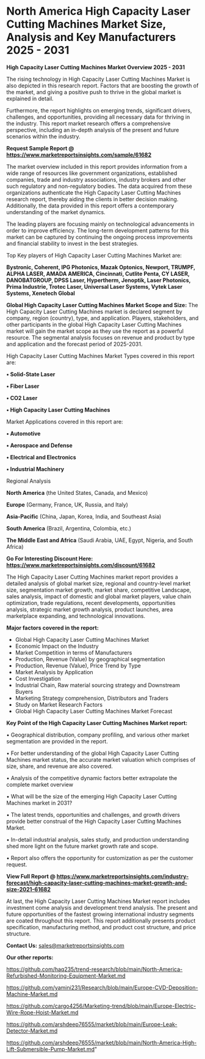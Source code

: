 # North America High Capacity Laser Cutting Machines Market Size, Analysis and Key Manufacturers 2025 - 2031

<Strong> High Capacity Laser Cutting Machines Market Overview 2025 - 2031</strong>

The rising technology in High Capacity Laser Cutting Machines Market is also depicted in this research report. Factors that are boosting the growth of the market, and giving a positive push to thrive in the global market is explained in detail.

Furthermore, the report highlights on emerging trends, significant drivers, challenges, and opportunities, providing all necessary data for thriving in the industry. This report market research offers a comprehensive perspective, including an in-depth analysis of the present and future scenarios within the industry.

<strong>Request Sample Report @ <a href=https://www.marketreportsinsights.com/sample/61682>https://www.marketreportsinsights.com/sample/61682</a></strong>

The market overview included in this report provides information from a wide range of resources like government organizations, established companies, trade and industry associations, industry brokers and other such regulatory and non-regulatory bodies. The data acquired from these organizations authenticate the High Capacity Laser Cutting Machines research report, thereby aiding the clients in better decision making. Additionally, the data provided in this report offers a contemporary understanding of the market dynamics.

The leading players are focusing mainly on technological advancements in order to improve efficiency. The long-term development patterns for this market can be captured by continuing the ongoing process improvements and financial stability to invest in the best strategies.

Top Key players of High Capacity Laser Cutting Machines Market are:

<strong>Bystronic, Coherent, IPG Photonics, Mazak Optonics, Newport, TRUMPF, ALPHA LASER, AMADA AMERICA, Cincinnati, Cutlite Penta, CY LASER, DANOBATGROUP, DPSS Laser, Hypertherm, Jenoptik, Laser Photonics, Prima Industrie, Trotec Laser, Universal Laser Systems, Vytek Laser Systems, Xenetech Global</strong>

<strong><b>Global High Capacity Laser Cutting Machines Market Scope and Size:</b></strong>
The High Capacity Laser Cutting Machines market is declared segment by company, region (country), type, and application. Players, stakeholders, and other participants in the global High Capacity Laser Cutting Machines market will gain the market scope as they use the report as a powerful resource. The segmental analysis focuses on revenue and product by type and application and the forecast period of 2025-2031.

High Capacity Laser Cutting Machines Market Types covered in this report are:

<strong>• Solid-State Laser

• Fiber Laser

• CO2 Laser

• High Capacity Laser Cutting Machines</strong>

Market Applications covered in this report are:

<strong>• Automotive

• Aerospace and Defense

• Electrical and Electronics

• Industrial Machinery</strong> 

Regional Analysis

<strong>North America</strong> (the United States, Canada, and Mexico)

<strong>Europe</strong> (Germany, France, UK, Russia, and Italy)

<strong>Asia-Pacific</strong> (China, Japan, Korea, India, and Southeast Asia)

<strong>South America</strong> (Brazil, Argentina, Colombia, etc.)

<strong>The Middle East and Africa</strong> (Saudi Arabia, UAE, Egypt, Nigeria, and South Africa)

<strong>Go For Interesting Discount Here: <a href=https://www.marketreportsinsights.com/discount/61682>https://www.marketreportsinsights.com/discount/61682</a></strong>

The High Capacity Laser Cutting Machines market report provides a detailed analysis of global market size, regional and country-level market size, segmentation market growth, market share, competitive Landscape, sales analysis, impact of domestic and global market players, value chain optimization, trade regulations, recent developments, opportunities analysis, strategic market growth analysis, product launches, area marketplace expanding, and technological innovations.

<strong><b>Major factors covered in the report:</b></strong>
<ul>
  <li>Global High Capacity Laser Cutting Machines Market </li>
  <li>Economic Impact on the Industry</li>
  <li>Market Competition in terms of Manufacturers</li>
  <li>Production, Revenue (Value) by geographical segmentation</li>
  <li>Production, Revenue (Value), Price Trend by Type</li>
  <li>Market Analysis by Application</li>
  <li>Cost Investigation</li>
  <li>Industrial Chain, Raw material sourcing strategy and Downstream Buyers</li>
  <li>Marketing Strategy comprehension, Distributors and Traders</li>
  <li>Study on Market Research Factors</li>
  <li>Global High Capacity Laser Cutting Machines Market Forecast</li>
</ul>

<strong><b>Key Point of the High Capacity Laser Cutting Machines Market report:</b></strong>

• Geographical distribution, company profiling, and various other market segmentation are provided in the report.

• For better understanding of the global High Capacity Laser Cutting Machines market status, the accurate market valuation which comprises of size, share, and revenue are also covered.

• Analysis of the competitive dynamic factors better extrapolate the complete market overview

• What will be the size of the emerging High Capacity Laser Cutting Machines market in 2031?

• The latest trends, opportunities and challenges, and growth drivers provide better construal of the High Capacity Laser Cutting Machines Market.

• In-detail industrial analysis, sales study, and production understanding shed more light on the future market growth rate and scope.

• Report also offers the opportunity for customization as per the customer request.

<strong><b>View Full Report @ <a href=https://www.marketreportsinsights.com/industry-forecast/high-capacity-laser-cutting-machines-market-growth-and-size-2021-61682>https://www.marketreportsinsights.com/industry-forecast/high-capacity-laser-cutting-machines-market-growth-and-size-2021-61682</a></b></strong>


At last, the High Capacity Laser Cutting Machines Market report includes investment come analysis and development trend analysis. The present and future opportunities of the fastest growing international industry segments are coated throughout this report. This report additionally presents product specification, manufacturing method, and product cost structure, and price structure.

<strong>Contact Us:</strong>
sales@marketreportsinsights.com

<strong>Our other reports:</strong>

<a href=https://github.com/haq235/trend-research/blob/main/North-America-Refurbished-Monitoring-Equipment-Market.md>https://github.com/haq235/trend-research/blob/main/North-America-Refurbished-Monitoring-Equipment-Market.md</a>

<a href=https://github.com/yamini231/Research/blob/main/Europe-CVD-Deposition-Machine-Market.md>https://github.com/yamini231/Research/blob/main/Europe-CVD-Deposition-Machine-Market.md</a>

<a href=https://github.com/cargo4256/Marketing-trend/blob/main/Europe-Electric-Wire-Rope-Hoist-Market.md>https://github.com/cargo4256/Marketing-trend/blob/main/Europe-Electric-Wire-Rope-Hoist-Market.md</a>

<a href=https://github.com/arshdeep76555/market/blob/main/Europe-Leak-Detector-Market.md>https://github.com/arshdeep76555/market/blob/main/Europe-Leak-Detector-Market.md</a>

<a href=https://github.com/arshdeep76555/market/blob/main/North-America-High-Lift-Submersible-Pump-Market.md>https://github.com/arshdeep76555/market/blob/main/North-America-High-Lift-Submersible-Pump-Market.md</a>"
